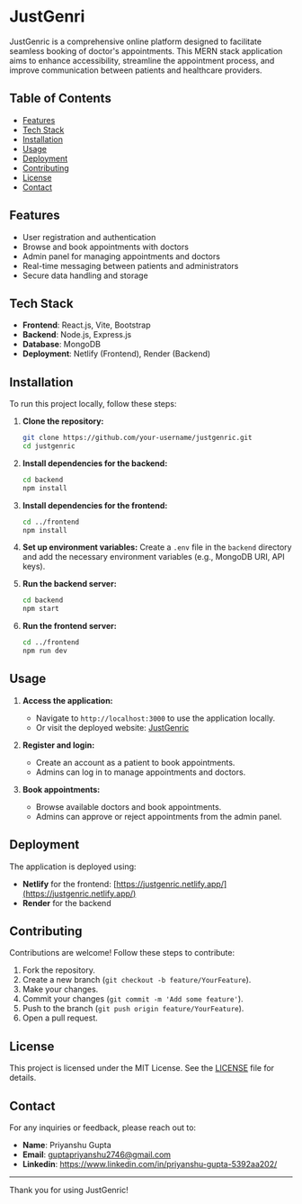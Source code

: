 # JustGenri

JustGenric is a comprehensive online platform designed to facilitate seamless booking of doctor's appointments. This MERN stack application aims to enhance accessibility, streamline the appointment process, and improve communication between patients and healthcare providers.

## Table of Contents

- [Features](#features)
- [Tech Stack](#tech-stack)
- [Installation](#installation)
- [Usage](#usage)
- [Deployment](#deployment)
- [Contributing](#contributing)
- [License](#license)
- [Contact](#contact)

## Features

- User registration and authentication
- Browse and book appointments with doctors
- Admin panel for managing appointments and doctors
- Real-time messaging between patients and administrators
- Secure data handling and storage

## Tech Stack

- **Frontend**: React.js, Vite, Bootstrap
- **Backend**: Node.js, Express.js
- **Database**: MongoDB
- **Deployment**: Netlify (Frontend), Render (Backend)

## Installation

To run this project locally, follow these steps:

1. **Clone the repository:**
    ```bash
    git clone https://github.com/your-username/justgenric.git
    cd justgenric
    ```

2. **Install dependencies for the backend:**
    ```bash
    cd backend
    npm install
    ```

3. **Install dependencies for the frontend:**
    ```bash
    cd ../frontend
    npm install
    ```

4. **Set up environment variables:**
    Create a `.env` file in the `backend` directory and add the necessary environment variables (e.g., MongoDB URI, API keys).

5. **Run the backend server:**
    ```bash
    cd backend
    npm start
    ```

6. **Run the frontend server:**
    ```bash
    cd ../frontend
    npm run dev
    ```

## Usage

1. **Access the application:**
   - Navigate to `http://localhost:3000` to use the application locally.
   - Or visit the deployed website: [JustGenric](https://justgenric.netlify.app/)

2. **Register and login:**
   - Create an account as a patient to book appointments.
   - Admins can log in to manage appointments and doctors.

3. **Book appointments:**
   - Browse available doctors and book appointments.
   - Admins can approve or reject appointments from the admin panel.

## Deployment

The application is deployed using:

- **Netlify** for the frontend: [https://justgenric.netlify.app/](https://justgenric.netlify.app/)
- **Render** for the backend

## Contributing

Contributions are welcome! Follow these steps to contribute:

1. Fork the repository.
2. Create a new branch (`git checkout -b feature/YourFeature`).
3. Make your changes.
4. Commit your changes (`git commit -m 'Add some feature'`).
5. Push to the branch (`git push origin feature/YourFeature`).
6. Open a pull request.

## License

This project is licensed under the MIT License. See the [LICENSE](LICENSE) file for details.

## Contact

For any inquiries or feedback, please reach out to:

- **Name**: Priyanshu Gupta
- **Email**: guptapriyanshu2746@gmail.com
- **Linkedin**: https://www.linkedin.com/in/priyanshu-gupta-5392aa202/
---

Thank you for using JustGenric!
